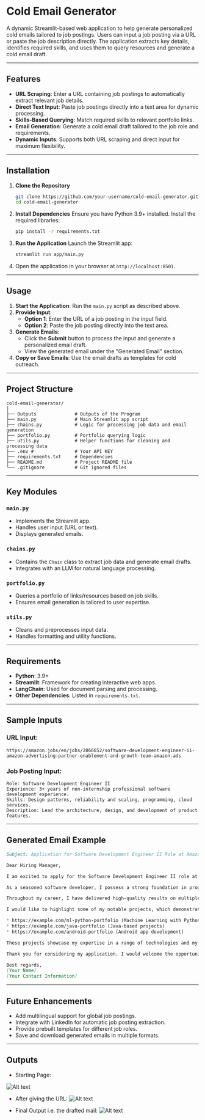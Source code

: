 # Cold Email Generator

A dynamic Streamlit-based web application to help generate personalized cold emails tailored to job postings. Users can input a job posting via a URL or paste the job description directly. The application extracts key details, identifies required skills, and uses them to query resources and generate a cold email draft.

---

## Features

- **URL Scraping**: Enter a URL containing job postings to automatically extract relevant job details.
- **Direct Text Input**: Paste job postings directly into a text area for dynamic processing.
- **Skills-Based Querying**: Match required skills to relevant portfolio links.
- **Email Generation**: Generate a cold email draft tailored to the job role and requirements.
- **Dynamic Inputs**: Supports both URL scraping and direct input for maximum flexibility.

---

## Installation

1. **Clone the Repository**
   ```bash
   git clone https://github.com/your-username/cold-email-generator.git
   cd cold-email-generator
   ```

2. **Install Dependencies**
   Ensure you have Python 3.9+ installed. Install the required libraries:
   ```bash
   pip install -r requirements.txt
   ```

3. **Run the Application**
   Launch the Streamlit app:
   ```bash
   streamlit run app/main.py
   ```

4. Open the application in your browser at `http://localhost:8501`.

---

## Usage

1. **Start the Application**: Run the `main.py` script as described above.
2. **Provide Input**:
   - **Option 1**: Enter the URL of a job posting in the input field.
   - **Option 2**: Paste the job posting directly into the text area.
3. **Generate Emails**:
   - Click the **Submit** button to process the input and generate a personalized email draft.
   - View the generated email under the "Generated Email" section.
4. **Copy or Save Emails**: Use the email drafts as templates for cold outreach.

---

## Project Structure

```plaintext
cold-email-generator/
│
├── Outputs              # Outputs of the Program
├── main.py              # Main Streamlit app script
├── chains.py            # Logic for processing job data and email generation
├── portfolio.py         # Portfolio querying logic
├── utils.py             # Helper functions for cleaning and processing data
├── .env #               # Your API KEY
├── requirements.txt     # Dependencies
├── README.md            # Project README file
└── .gitignore           # Git ignored files
```

---

## Key Modules

### `main.py`
- Implements the Streamlit app.
- Handles user input (URL or text).
- Displays generated emails.

### `chains.py`
- Contains the `Chain` class to extract job data and generate email drafts.
- Integrates with an LLM for natural language processing.

### `portfolio.py`
- Queries a portfolio of links/resources based on job skills.
- Ensures email generation is tailored to user expertise.

### `utils.py`
- Cleans and preprocesses input data.
- Handles formatting and utility functions.

---

## Requirements

- **Python**: 3.9+
- **Streamlit**: Framework for creating interactive web apps.
- **LangChain**: Used for document parsing and processing.
- **Other Dependencies**: Listed in `requirements.txt`.

---

## Sample Inputs

### URL Input:
```
https://amazon.jobs/en/jobs/2866652/software-development-engineer-ii-amazon-advertising-partner-enablement-and-growth-team-amazon-ads
```

### Job Posting Input:
```plaintext
Role: Software Development Engineer II  
Experience: 3+ years of non-internship professional software development experience.  
Skills: Design patterns, reliability and scaling, programming, cloud services.  
Description: Lead the architecture, design, and development of product features.
```

---

## Generated Email Example

```markdown
Subject: Application for Software Development Engineer II Role at Amazon

Dear Hiring Manager,

I am excited to apply for the Software Development Engineer II role at Amazon, as advertised. With 3+ years of professional software development experience, I am confident that my skills and expertise align with the requirements of the Partner Enablement and Growth (PEG) team.

As a seasoned software developer, I possess a strong foundation in programming languages such as C, C++, Java, and have also worked with cutting-edge technologies like AI, ML, GenAI, and React. My experience in designing and architecting scalable systems, as well as knowledge of design patterns, reliability, and scaling of new and existing systems, makes me a strong fit for this role.

Throughout my career, I have delivered high-quality results on multiple projects, leveraging my expertise in software development to drive business growth. My proficiency in programming languages, combined with my experience in AI, ML, and software engineering, enables me to tackle complex challenges and develop innovative solutions.

I would like to highlight some of my notable projects, which demonstrate my capabilities:

* https://example.com/ml-python-portfolio (Machine Learning with Python)
* https://example.com/java-portfolio (Java-based projects)
* https://example.com/android-portfolio (Android app development)

These projects showcase my expertise in a range of technologies and my ability to work on diverse projects. I am excited about the opportunity to bring my skills and experience to the PEG team and contribute to the growth and success of Amazon's partners.

Thank you for considering my application. I would welcome the opportunity to discuss my qualifications further and explore how I can contribute to the success of the PEG team.

Best regards,
[Your Name]  
[Your Contact Information]
```

---

## Future Enhancements

- Add multilingual support for global job postings.
- Integrate with LinkedIn for automatic job posting extraction.
- Provide prebuilt templates for different job roles.
- Save and download generated emails in multiple formats.

---

## Outputs

- Starting Page:

![Alt text](Outputs/Starting_Page.png)

- After giving the URL:
![Alt text](Outputs/Input.png)

- Final Output i.e. the drafted mail:
![Alt text](Outputs/output.png)